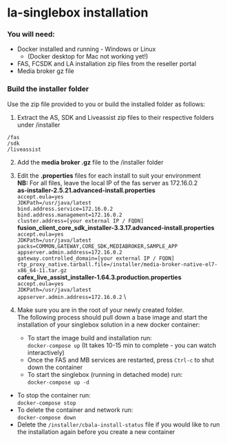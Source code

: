 # la-singlebox installation

### You will need:
- Docker installed and running - Windows or Linux
  - (Docker desktop for Mac not working yet!)
- FAS, FCSDK and LA installation zip files from the reseller portal
- Media broker gz file

### Build the installer folder
Use the zip file provided to you or build the installed folder as follows:
1. Extract the AS, SDK and Liveassist zip files to their respective folders under /installer
```
/fas
/sdk
/liveassist
```

2. Add the **media broker .gz** file to the /installer folder

3. Edit the **.properties** files for each install to suit your environment \
**NB:** For all files, leave the local IP of the fas server as 172.16.0.2 \
**as-installer-2.5.21.advanced-install.properties** \
`accept.eula=yes` \
`JDKPath=/usr/java/latest` \
`bind.address.service=172.16.0.2` \
`bind.address.management=172.16.0.2` \
`cluster.address=[your external IP / FQDN]` \
**fusion_client_core_sdk_installer-3.3.17.advanced-install.properties** \
`accept.eula=yes` \
`JDKPath=/usr/java/latest` \
`packs=COMMON,GATEWAY,CORE_SDK,MEDIABROKER,SAMPLE_APP` \
`appserver.admin.address=172.16.0.2` \
`gateway.controlled_domain=[your external IP / FQDN]` \
`rtp_proxy_native.tarball.file=/installer/media-broker-native-el7-x86_64-11.tar.gz` \
**cafex_live_assist_installer-1.64.3.production.properties** \
`accept.eula=yes` \
`JDKPath=/usr/java/latest` \
`appserver.admin.address=172.16.0.2` \


4. Make sure you are in the root of your newly created folder. \
The following process should pull down a base image and start the installation of your singlebox solution in a new docker container:
   - To start the image build and installation run: \
`docker-compose up` (It takes 10-15 min to complete - you can watch interactively)
   - Once the FAS and MB services are restarted, press `Ctrl-c` to shut down the container
   - To start the singlebox (running in detached mode) run: \
`docker-compose up -d`		
  - To stop the container run: \
`docker-compose stop`
  - To delete the container and network run: \
`docker-compose down`
  - Delete the `/installer/cbala-install-status` file if you would like to run the installation again before you create a new container